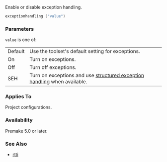 Enable or disable exception handling.

```lua
exceptionhandling ("value")
```

### Parameters ###

`value` is one of:

|         |                                                   |
|---------|---------------------------------------------------|
| Default | Use the toolset's default setting for exceptions. |
| On      | Turn on exceptions.                               |
| Off     | Turn off exceptions.                              |
| SEH     | Turn on exceptions and use [structured exception handling](https://msdn.microsoft.com/en-us/library/windows/desktop/ms680657(v=vs.85).aspx) when available. |


### Applies To ###

Project configurations.


### Availability ###

Premake 5.0 or later.


### See Also ###

* [rtti](rtti.md)

